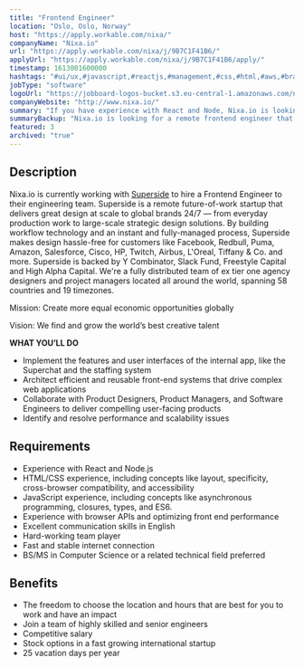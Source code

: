 ```yaml
---
title: "Frontend Engineer"
location: "Oslo, Oslo, Norway"
host: "https://apply.workable.com/nixa/"
companyName: "Nixa.io"
url: "https://apply.workable.com/nixa/j/9B7C1F41B6/"
applyUrl: "https://apply.workable.com/nixa/j/9B7C1F41B6/apply/"
timestamp: 1613001600000
hashtags: "#ui/ux,#javascript,#reactjs,#management,#css,#html,#aws,#branding,#office,#optimization"
jobType: "software"
logoUrl: "https://jobboard-logos-bucket.s3.eu-central-1.amazonaws.com/nixa-io"
companyWebsite: "http://www.nixa.io/"
summary: "If you have experience with React and Node, Nixa.io is looking for someone with your knowledge."
summaryBackup: "Nixa.io is looking for a remote frontend engineer that has experience in: #ui/ux, #javascript, #reactjs."
featured: 3
archived: "true"
---
```


## Description

Nixa.io is currently working with [Superside](https://www.superside.com/) to hire a Frontend Engineer to their engineering team. Superside is a remote future-of-work startup that delivers great design at scale to global brands 24/7 — from everyday production work to large-scale strategic design solutions. By building workflow technology and an instant and fully-managed process, Superside makes design hassle-free for customers like Facebook, Redbull, Puma, Amazon, Salesforce, Cisco, HP, Twitch, Airbus, L'Oreal, Tiffany & Co. and more. Superside is backed by Y Combinator, Slack Fund, Freestyle Capital and High Alpha Capital. We're a fully distributed team of ex tier one agency designers and project managers located all around the world, spanning 58 countries and 19 timezones.

Mission: Create more equal economic opportunities globally

Vision: We find and grow the world’s best creative talent

**WHAT YOU’LL DO**

*   Implement the features and user interfaces of the internal app, like the Superchat and the staffing system
*   Architect efficient and reusable front-end systems that drive complex web applications
*   Collaborate with Product Designers, Product Managers, and Software Engineers to deliver compelling user-facing products
*   Identify and resolve performance and scalability issues

## Requirements

*   Experience with React and Node.js
*   HTML/CSS experience, including concepts like layout, specificity, cross-browser compatibility, and accessibility
*   JavaScript experience, including concepts like asynchronous programming, closures, types, and ES6.
*   Experience with browser APIs and optimizing front end performance
*   Excellent communication skills in English
*   Hard-working team player
*   Fast and stable internet connection
*   BS/MS in Computer Science or a related technical field preferred

## Benefits

*   The freedom to choose the location and hours that are best for you to work and have an impact
*   Join a team of highly skilled and senior engineers
*   Competitive salary
*   Stock options in a fast growing international startup
*   25 vacation days per year
